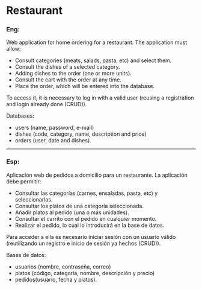 # Restaurant
### Eng:
Web application for home ordering for a restaurant.
The application must allow:
- Consult categories (meats, salads, pasta, etc) and select them.
- Consult the dishes of a selected category.
- Adding dishes to the order (one or more units).
- Consult the cart with the order at any time.
- Place the order, which will be entered into the database.

To access it, it is necessary to log in with a valid user (reusing a registration and login already done (CRUD)).

Databases:
- users (name, password, e-mail)
- dishes (code, category, name, description and price)
- orders (user, date and dishes).
___
### Esp:
Aplicación web de pedidos a domicilio para un restaurante.
La aplicación debe permitir:
- Consultar las categorías (carnes, ensaladas, pasta, etc) y seleccionarlas.
- Consultar los platos de una categoría seleccionada.
- Añadir platos al pedido (una o más unidades).
- Consultar el carrito con el pedido en cualquier momento.
- Realizar el pedido, lo cual lo introducirá en la base de datos.

Para acceder a ella es necesario iniciar sesión con un usuario válido (reutilizando un registro e inicio de sesión ya hechos (CRUD)).

Bases de datos:
- usuarios (nombre, contraseña, correo)
- platos (código, categoría, nombre, descripción y precio)
- pedidos(usuario, fecha y platos).